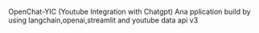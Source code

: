 OpenChat-YIC (Youtube Integration with Chatgpt)
Ana pplication build by using langchain,openai,streamlit and youtube data api v3
